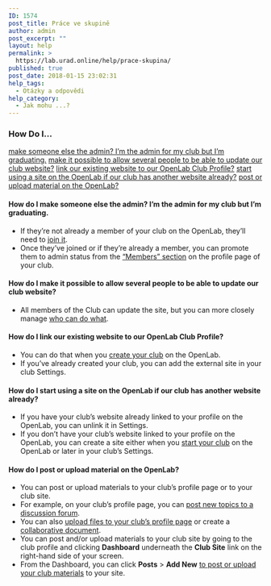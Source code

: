 ```yaml
---
ID: 1574
post_title: Práce ve skupině
author: admin
post_excerpt: ""
layout: help
permalink: >
  https://lab.urad.online/help/prace-skupina/
published: true
post_date: 2018-01-15 23:02:31
help_tags:
  - Otázky a odpovědi
help_category:
  - Jak mohu ...?
---
```

<h3>How Do I…</h3>
<a href="https://lab.urad.online/help/prace-skupina/#changeadmins">make someone else the admin? I’m the admin for my club but I’m graduating.</a>
<a href="https://lab.urad.online/help/prace-skupina/#multipleadmins">make it possible to allow several people to be able to update our club website?</a>
<a href="https://lab.urad.online/help/prace-skupina/#linksite">link our existing website to our OpenLab Club Profile?</a>
<a href="https://lab.urad.online/help/prace-skupina/#newsite">start using a site on the OpenLab if our club has another website already?</a>
<a href="https://lab.urad.online/help/prace-skupina/#post">post or upload material on the OpenLab?</a><a name="changeadmins"></a>
<h4>How do I make someone else the admin? I’m the admin for my club but I’m graduating.</h4>
<ul>
 	<li>If they’re not already a member of your club on the OpenLab, they’ll need to <a href="https://lab.urad.online/help/joining-a-club/">join it</a>.<a name="change2project"></a></li>
 	<li>Once they’ve joined or if they’re already a member, you can promote them to admin status from the <a href="https://lab.urad.online/help/managing-membership-of-a-course-project-or-club-2/">“Members” section</a> on the profile page of your club.<a name="multipleadmins"></a></li>
</ul>
<h4>How do I make it possible to allow several people to be able to update our club website?</h4>
<ul>
 	<li>All members of the Club can update the site, but you can more closely manage <a href="https://lab.urad.online/help/managing-users-on-your-site/">who can do what</a>.<a name="linksite"></a></li>
</ul>
<h4>How do I link our existing website to our OpenLab Club Profile?</h4>
<ul>
 	<li>You can do that when you <a href="https://lab.urad.online/help/who-can-build-a-site/">create your club</a> on the OpenLab.<a name="newsite"></a></li>
 	<li>If you’ve already created your club, you can add the external site in your club Settings.<a name="linksite"></a></li>
</ul>
<h4>How do I start using a site on the OpenLab if our club has another website already?</h4>
<ul>
 	<li>If you have your club’s website already linked to your profile on the OpenLab, you can unlink it in Settings.</li>
 	<li>If you don’t have your club’s website linked to your profile on the OpenLab, you can create a site either when you <a href="https://lab.urad.online/help/what-is-a-site-on-a-course-project-or-club/">start your club</a> on the OpenLab or later in your club’s Settings.<a name="post"></a></li>
</ul>
<h4>How do I post or upload material on the OpenLab?</h4>
<ul>
 	<li>You can post or upload materials to your club’s profile page or to your club site.</li>
 	<li>For example, on your club’s profile page, you can <a href="https://lab.urad.online/help/discussion-forums/">post new topics to a discussion forum</a>.</li>
 	<li>You can also <a href="https://lab.urad.online/help/using-files/">upload files to your club’s profile page</a> or create a <a href="https://lab.urad.online/help/using-docs/">collaborative document</a>.</li>
 	<li>You can post and/or upload materials to your club site by going to the club profile and clicking <strong>Dashboard</strong> underneath the <strong>Club Site</strong> link on the right-hand side of your screen.</li>
 	<li>From the Dashboard, you can click <strong>Posts</strong> &gt; <strong>Add New</strong> <a href="https://lab.urad.online/help/writing-a-post/">to post or upload your club materials</a> to your site.</li>
</ul>
